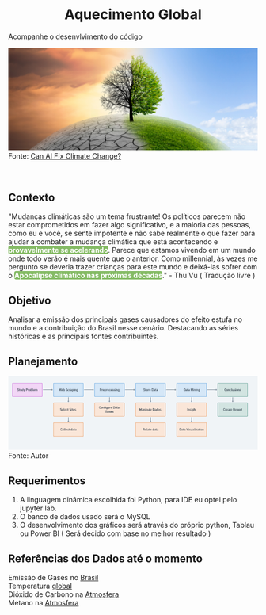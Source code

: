 <h1 align="center">Aquecimento Global</h1>

Acompanhe o desenvlvimento do [código](https://github.com/JanielS/Aquecimento_Global/blob/main/projeto.ipynb)
 
![image](https://github.com/JanielS/Aquecimento_Global/blob/main/Imagens/Arvore.png)<br>
Fonte: [Can AI Fix Climate Change?](https://datalore.jetbrains.com/report/static/39nuxPZsmiuCJJHSNCaD4t/Jraapd4EZO5hBmHdCfWdxz?utm_campaign=thuvu_datalore_climate&utm_medium=cpc&utm_source=youtube.com)
<br>
<br>
<br>
## Contexto
"Mudanças climáticas são um tema frustrante! Os políticos parecem não estar comprometidos em fazer algo significativo, e a maioria das pessoas, como eu e você, se sente impotente e não sabe realmente o que fazer para ajudar a combater a mudança climática que está acontecendo e <strong><mark style="background-color:#85BB65;color:white;border-radius:4px;opacity:1.0">provavelmente se acelerando</mark></strong>.
Parece que estamos vivendo em um mundo onde todo verão é mais quente que o anterior. Como millennial, às vezes me pergunto se deveria trazer crianças para este mundo e deixá-las sofrer com o <strong><mark style="background-color:#85BB65;color:white;border-radius:4px;opacity:1.0">Apocalipse climático nas próximas décadas</mark></strong>."   - Thu Vu ( Tradução livre )



## Objetivo
Analisar a emissão dos principais gases causadores do efeito estufa no mundo e a contribuição do Brasil nesse cenário. Destacando as séries históricas e as principais fontes contribuintes.
## Planejamento
![image](https://github.com/JanielS/Aquecimento_Global/blob/main/Imagens/Diagram.png)<br>
Fonte: Autor

## Requerimentos 
1. A linguagem dinâmica escolhida foi Python, para IDE eu optei pelo jupyter lab.
2. O banco de dados usado será o MySQL
3. O desenvolvimento dos gráficos será através do próprio python, Tablau ou Power BI ( Será decido com base no melhor resultado ) 

## Referências dos Dados até o momento
Emissão de Gases no [Brasil](https://seeg.eco.br/)<br>
Temperatura [global](https://climate.nasa.gov/vital-signs/global-temperature/?intent=121)<br>
Dióxido de Carbono na [Atmosfera](https://climate.nasa.gov/vital-signs/methane/?intent=121)<br>
Metano na [Atmosfera](https://zenodo.org/records/7636699#.ZFCy4exBweZ)<br>


